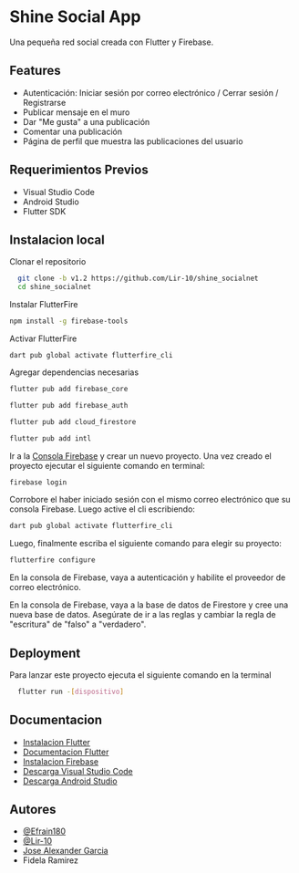 
# Shine Social App

Una pequeña red social creada con Flutter y Firebase.




## Features

- Autenticación: Iniciar sesión por correo electrónico / Cerrar sesión / Registrarse
- Publicar mensaje en el muro
- Dar "Me gusta" a una publicación
- Comentar una publicación
- Página de perfil que muestra las publicaciones del usuario
## Requerimientos Previos

- Visual Studio Code
- Android Studio
- Flutter SDK
## Instalacion local

Clonar el repositorio

```bash
  git clone -b v1.2 https://github.com/Lir-10/shine_socialnet
  cd shine_socialnet
```
 Instalar FlutterFire
 ``` bash
 npm install -g firebase-tools
```
Activar FlutterFire
```
dart pub global activate flutterfire_cli
```
Agregar dependencias necesarias
``` bash
flutter pub add firebase_core

flutter pub add firebase_auth

flutter pub add cloud_firestore

flutter pub add intl
```
Ir a la [Consola Firebase](https://console.firebase.google.com/) y crear un nuevo proyecto. Una vez creado el proyecto ejecutar el siguiente comando en terminal:
```bash
firebase login
```
Corrobore el haber iniciado sesión con el mismo correo electrónico que su consola Firebase. Luego active el cli escribiendo:
``` bash
dart pub global activate flutterfire_cli
```
Luego, finalmente escriba el siguiente comando para elegir su proyecto:
```bash
flutterfire configure
```
En la consola de Firebase, vaya a autenticación y habilite el proveedor de correo electrónico.

En la consola de Firebase, vaya a la base de datos de Firestore y cree una nueva base de datos. Asegúrate de ir a las reglas y cambiar la regla de "escritura" de "falso" a "verdadero".




## Deployment

Para lanzar este proyecto ejecuta el siguiente comando en la terminal
```bash
  flutter run -[dispositivo]
```
## Documentacion

- [Instalacion Flutter](https://docs.flutter.dev/get-started/install)
- [Documentacion Flutter](https://docs.flutter.dev/)
- [Instalacion Firebase](https://console.firebase.google.com/u/0/)
- [Descarga Visual Studio Code](https://code.visualstudio.com/download)
- [Descarga Android Studio](https://developer.android.com/studio)
## Autores

- [@Efrain180](https://github.com/Efrain180)
- [@Lir-10](https://github.com/Lir-10)
- [Jose Alexander Garcia](https://github.com/papiyeison)
- Fidela Ramirez
